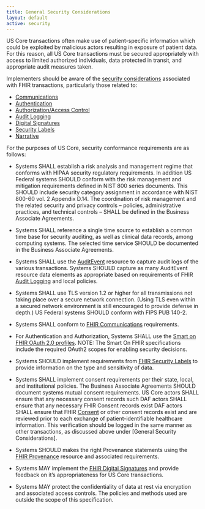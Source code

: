 ```yaml
---
title: General Security Considerations
layout: default
active: security
---
```


US Core transactions often make use of patient-specific information which could be exploited by malicious actors resulting in exposure of patient data. For this reason, all US Core transactions must be secured appropriately with access to limited authorized individuals, data protected in transit, and appropriate audit measures taken.

Implementers should be aware of the [security considerations] associated with FHIR transactions, particularly those related to:

-   [Communications]
-   [Authentication]
-   [Authorization/Access Control]
-   [Audit Logging]
-   [Digital Signatures]
-   [Security Labels]
-   [Narrative]

For the purposes of US Core, security conformance requirements are as follows:


- Systems SHALL establish a risk analysis and management regime that conforms with HIPAA security regulatory requirements. In addition US Federal systems SHOULD conform with the risk management and mitigation requirements defined in NIST 800 series documents. This SHOULD include security category assignment in accordance with NIST 800-60 vol. 2 Appendix D.14. The coordination of risk management and the related security and privacy controls – policies, administrative practices, and technical controls – SHALL be defined in the Business Associate Agreements.
- Systems SHALL reference a single time source to establish a common time base for security auditing, as well as clinical data records, among computing systems. The selected time service SHOULD be documented in the Business Associate Agreements.

- Systems SHALL use the [AuditEvent] resource to capture audit logs of the various transactions. Systems SHOULD capture as many AuditEvent resource data elements as appropriate based on requirements of FHIR [Audit Logging] and local policies.
-   Systems SHALL use TLS version 1.2 or higher for all transmissions not taking place over a secure network connection.
    (Using TLS even within a secured network environment is still encouraged to provide defense in depth.) US Federal systems SHOULD conform with FIPS PUB 140-2.
-   Systems SHALL conform to [FHIR Communications] requirements.
-   For Authentication and Authorization, Systems SHALL use the [Smart on FHIR OAuth 2.0 profiles](http://docs.smarthealthit.org/authorization/). NOTE: The Smart On FHIR specifications include the required OAuth2 scopes for enabling security decisions.
-   Systems SHOULD implement requirements from [FHIR Security Labels] to provide information on the type and sensitivity of data.
-   Systems SHALL implement consent requirements per their state, local, and institutional policies. The Business Associate Agreements SHOULD document systems mutual consent requirements. US Core actors SHALL ensure that any necessary consent records such DAF actors SHALL ensure that any necessary FHIR Consent records exist DAF actors SHALL ensure that FHIR [Consent] or other consent records exist and are reviewed prior to each exchange of patient-identifiable healthcare information. This verification should be logged in the same manner as other transactions, as discussed above under [General Security Considerations].
-   Systems SHOULD makes the right Provenance statements using the [FHIR Provenance] resource and associated requirements.
-   Systems MAY implement the [FHIR Digital Signatures] and provide feedback on it’s appropriateness for US Core transactions.
-   Systems MAY protect the confidentiality of data at rest via encryption and associated access controls. The policies and methods used are outside the scope of this specification.


  [FHIR Communications]: {{site.data.fhir.path}}security.html#http
  [Smart On FHIR]: http://fhir-docs.smarthealthit.org/argonaut-dev/authorization/backend-services/
  [FHIR Security Labels]: {{site.data.fhir.path}}security-labels.html
  [FHIR Provenance]: {{site.data.fhir.path}}provenance.html
  [FHIR Digital Signatures]: {{site.data.fhir.path}}security.html#digital%20signatures

  [security considerations]: {{site.data.fhir.path}}security.html
  [Communications]: {{site.data.fhir.path}}security.html#http
  [Authentication]: {{site.data.fhir.path}}security.html#authentication
  [Authorization/Access Control]: {{site.data.fhir.path}}security.html#authorization/access%20control
  [Audit Logging]: {{site.data.fhir.path}}security.html#audit%20logging
  [Digital Signatures]: {{site.data.fhir.path}}security.html#digital%20signatures
  [Security Labels]: {{site.data.fhir.path}}security-labels.html
  [Narrative]: {{site.data.fhir.path}}security.html#narrative
  [AuditEvent]: {{site.data.fhir.path}}auditevent.html
  [Audit Logging]: {{site.data.fhir.path}}security.html#audit
  [Consent]: {{site.data.fhir.path}}consent.html
